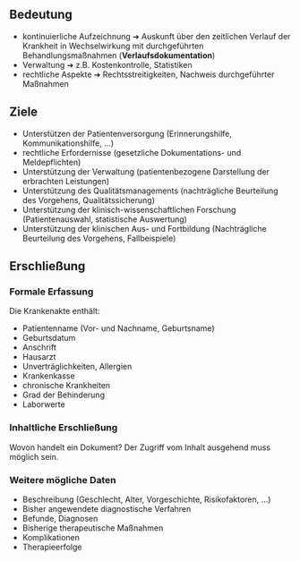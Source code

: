 ## Bedeutung 

  * kontinuierliche Aufzeichnung &#10132; Auskunft über den zeitlichen Verlauf der Krankheit in Wechselwirkung mit durchgeführten Behandlungsmaßnahmen (**Verlaufsdokumentation**)
  * Verwaltung &#10132; z.B. Kostenkontrolle, Statistiken
  * rechtliche Aspekte &#10132; Rechtsstreitigkeiten, Nachweis durchgeführter Maßnahmen

## Ziele 

  * Unterstützen der Patientenversorgung (Erinnerungshilfe, Kommunikationshilfe, ...)
  * rechtliche Erfordernisse (gesetzliche Dokumentations- und Meldepflichten)
  * Unterstützung der Verwaltung (patientenbezogene Darstellung der erbrachten Leistungen)
  * Unterstützung des Qualitätsmanagements (nachträgliche Beurteilung des Vorgehens, Qualitätssicherung)
  * Unterstützung der klinisch-wissenschaftlichen Forschung (Patientenauswahl, statistische Auswertung)
  * Unterstützung der klinischen Aus- und Fortbildung (Nachträgliche Beurteilung des Vorgehens, Fallbeispiele)



## Erschließung

### Formale Erfassung 
Die Krankenakte enthält:

  * Patientenname (Vor- und Nachname, Geburtsname)
  * Geburtsdatum
  * Anschrift
  * Hausarzt
  * Unverträglichkeiten, Allergien
  * Krankenkasse
  * chronische Krankheiten
  * Grad der Behinderung
  * Laborwerte



### Inhaltliche Erschließung 

Wovon handelt ein Dokument? Der Zugriff vom Inhalt ausgehend muss möglich sein.



### Weitere mögliche Daten 

  * Beschreibung (Geschlecht, Alter, Vorgeschichte, Risikofaktoren, ...)
  * Bisher angewendete diagnostische Verfahren
  * Befunde, Diagnosen
  * Bisherige therapeutische Maßnahmen
  * Komplikationen
  * Therapieerfolge